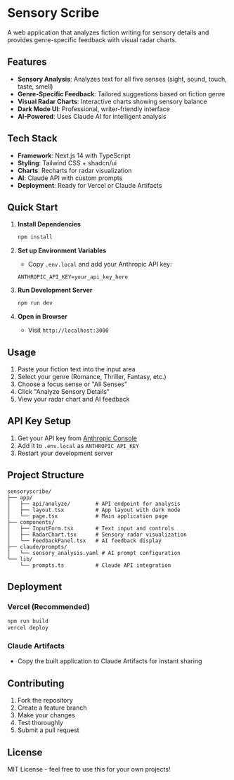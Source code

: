 # Sensory Scribe

A web application that analyzes fiction writing for sensory details and provides genre-specific feedback with visual radar charts.

## Features

- **Sensory Analysis**: Analyzes text for all five senses (sight, sound, touch, taste, smell)
- **Genre-Specific Feedback**: Tailored suggestions based on fiction genre
- **Visual Radar Charts**: Interactive charts showing sensory balance
- **Dark Mode UI**: Professional, writer-friendly interface
- **AI-Powered**: Uses Claude AI for intelligent analysis

## Tech Stack

- **Framework**: Next.js 14 with TypeScript
- **Styling**: Tailwind CSS + shadcn/ui
- **Charts**: Recharts for radar visualization
- **AI**: Claude API with custom prompts
- **Deployment**: Ready for Vercel or Claude Artifacts

## Quick Start

1. **Install Dependencies**
   ```bash
   npm install
   ```

2. **Set up Environment Variables**
   - Copy `.env.local` and add your Anthropic API key:
   ```
   ANTHROPIC_API_KEY=your_api_key_here
   ```

3. **Run Development Server**
   ```bash
   npm run dev
   ```

4. **Open in Browser**
   - Visit `http://localhost:3000`

## Usage

1. Paste your fiction text into the input area
2. Select your genre (Romance, Thriller, Fantasy, etc.)
3. Choose a focus sense or "All Senses"
4. Click "Analyze Sensory Details"
5. View your radar chart and AI feedback

## API Key Setup

1. Get your API key from [Anthropic Console](https://console.anthropic.com/)
2. Add it to `.env.local` as `ANTHROPIC_API_KEY`
3. Restart your development server

## Project Structure

```
sensoryscribe/
├── app/
│   ├── api/analyze/        # API endpoint for analysis
│   ├── layout.tsx          # App layout with dark mode
│   └── page.tsx            # Main application page
├── components/
│   ├── InputForm.tsx       # Text input and controls
│   ├── RadarChart.tsx      # Sensory radar visualization
│   └── FeedbackPanel.tsx   # AI feedback display
├── claude/prompts/
│   └── sensory_analysis.yaml # AI prompt configuration
└── lib/
    └── prompts.ts          # Claude API integration
```

## Deployment

### Vercel (Recommended)
```bash
npm run build
vercel deploy
```

### Claude Artifacts
- Copy the built application to Claude Artifacts for instant sharing

## Contributing

1. Fork the repository
2. Create a feature branch
3. Make your changes
4. Test thoroughly
5. Submit a pull request

## License

MIT License - feel free to use this for your own projects!